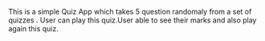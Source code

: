 This is a simple Quiz App which takes 5 question randomaly from a set of quizzes . User can play this quiz.User able to see their marks and also play again this quiz.
